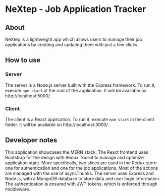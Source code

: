 # NeXtep - Job Application Tracker

## About
NeXtep is a lightweight app which allows users to manage their job applications by creating and updating them with just a few clicks.

## How to use
### Server
The server is a Node.js server built with the Express framework. To run it, execute ```npm start``` at the root of the application. It will be available on http://localhost:5000/.

### Client
The client is a React application. To run it, execute ```npm start``` in the client folder. It will be available on http://localhost:3000/.

## Developer notes
This application showcases the MERN stack. 
The React frontend uses Bootstrap for the design with Redux Toolkit to manage and optimize application state. More specifically, two slices are used in the Redux store: one for authentication and one for the job applications. Most of the actions are managed with the use of asyncThunks.
The server uses Express and Node.js, with a MongoDB database to store data and user login information. The authentication is ensured with JWT tokens, which is enforced through middleware.
